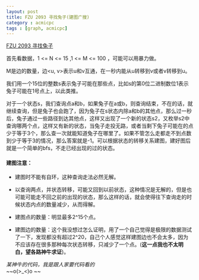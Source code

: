 ```yaml
---
layout: post
title: FZU 2093 寻找兔子(建图广搜)
category : acmicpc 
tags : [graph, acmicpc]
---
```


[FZU 2093 寻找兔子](http://acm.fzu.edu.cn/problem.php?pid=2093)  

首先看数据，1 <= N <= 15 ,1 <= M <= 100 ，可能可以用暴力做。  

M是边的数量，边<u, v>表示u和v互通，在一秒内能从u转移到v或者v转移到u。  

我们用一个15位的整数s表示兔子可能在那些点，比如s的第0位二进制数位1表示兔子可能在1号点上，以此类推。  

对于一个状态s，我们查询点a和b，如果兔子在a或b，则查询结束，不在的话，就继续查询，但是兔子也会跑了，因为兔子在s状态内除a和b的其他点，那么过一秒后，兔子通过一些路径到达其他点，这样又出现了一个新的状态s2，又枚举s2中查询哪两个点，这样又有新的状态，当兔子走投无路，或者当剩下兔子可能在的点少于等于3个，那么查一次就能知道兔子在哪里了。如果不管怎么走都走不到点数到少于等于3的情况，那么答案就是-1。可以根据状态的转移关系建图，建好图后就是一个简单的bfs，不走已经出现的过的状态。  

#### 建图注意：  
* 建图时不能有自环，这种查询走法必然无解。  
* 以查询两点，并状态转移，可能又回到以前状态，这种情况是无解的，但是也可能可能走不回之前的出现的状态，那么这样的话，就会使得往下查询走的时候状态内点的数量减少，从而得解。  

* 建图点的数量：明显最多2^15个点。  
* 建图边的数量：这个我没想过怎么证明，用了一个自己觉得是极限的数据测试了一下，发现都没有超过2^20，自己个人感觉这样建图边也不会太多，因为不应该存在很多那种每次状态转移，只减少了一个点。(__这一点我也不太明白，望各路神牛求证__)。  

_某神牛的代码，我是跟人家要代码看的_  
~~o(>_<)o ~~
